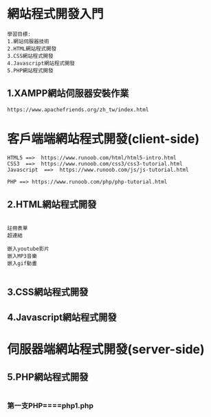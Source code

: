 # 網站程式開發入門
```
學習目標:
1.網站伺服器技術
2.HTML網站程式開發
3.CSS網站程式開發
4.Javascript網站程式開發
5.PHP網站程式開發
```
## 1.XAMPP網站伺服器安裝作業
```
https://www.apachefriends.org/zh_tw/index.html
```
# 客戶端端網站程式開發(client-side)


```
HTML5 ==>  https://www.runoob.com/html/html5-intro.html
CSS3  ==>  https://www.runoob.com/css3/css3-tutorial.html
Javascript  ==>  https://www.runoob.com/js/js-tutorial.html

PHP ==> https://www.runoob.com/php/php-tutorial.html
```
## 2.HTML網站程式開發
```

註冊表單
超連結

嵌入youtube影片
嵌入MP3音樂
嵌入gif動畫


```

## 3.CSS網站程式開發

## 4.Javascript網站程式開發

# 伺服器端網站程式開發(server-side)

## 5.PHP網站程式開發
```

```

### 第一支PHP====php1.php

```

```
